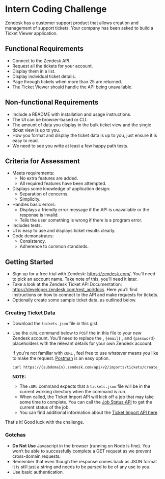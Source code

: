 # Intern Coding Challenge

Zendesk has a customer support product that allows creation and management of support tickets. Your company has been asked to build a Ticket Viewer application.

## Functional Requirements
* Connect to the Zendesk API.
* Request all the tickets for your account.
* Display them in a list.
* Display individual ticket details.
* Page through tickets when more than 25 are returned.
* The Ticket Viewer should handle the API being unavailable.

## Non-functional Requirements
* Include a README with installation and usage instructions.
* The UI can be browser-based or CLI.
* The amount of data you display in the bulk ticket view and the single ticket view is up to you.
* How you format and display the ticket data is up to you, just ensure it is easy to read.
* We need to see you write at least a few happy path tests.

## Criteria for Assessment

* Meets requirements:
  * No extra features are added. 
  * All required features have been attempted.
* Displays some knowledge of application design:
  * Separation of concerns.
  * Simplicity.
* Handles basic errors:
  * Displays a friendly error message if the API is unavailable or the response is invalid.
  * Tells the user something is wrong if there is a program error.
* Includes tests. 
* UI is easy to use and displays ticket results clearly.
* Code demonstrates:
  * Consistency.
  * Adherence to common standards.
 
## Getting Started
* Sign up for a free trial with Zendesk: https://zendesk.com/. You’ll need to pick an account name. Take note of this, you’ll need it later.
* Take a look at the Zendesk Ticket API Documentation: https://developer.zendesk.com/rest_api/docs. Here you’ll find instructions on how to connect to the API and make requests for tickets.
* Optionally create some sample ticket data, as outlined below.

### Creating Ticket Data
* Download the `tickets.json` file in this gist.
* Use the `cURL` command below to `POST` the in this file to your new Zendesk account. You'll need to replace the , `{email}` , and `{password}` placeholders with the relevant details for your own Zendesk account.

    If you're not familiar with `cURL` , feel free to use whatever means you like to make the request. [Postman](https://www.getpostman.com/) is an easy option.	

    ```sh
    curl https://{subdomain}.zendesk.com/api/v2/imports/tickets/create_many.json -v -u {email_address}:{password} -X POST -d @tickets.json -H "Content-Type:application/json"
    ```

    **NOTE:**
    * The `cURL` command expects that a `tickets.json` file will be in the current working directory when the command is run.
    * When called, the Ticket Import API will kick off a job that may take some time to complete. You can call the [Job Status API](https://developer.zendesk.com/rest_api/docs/core/job_statuses#show-job-status) to get the current status of the job.
    * You can find additional information about the [Ticket Import API here](https://developer.zendesk.com/rest_api/docs/core/ticket_import).

That's it! Good luck with the challenge.

### Gotchas
* **Do Not Use** Javascript in the browser (running on Node is fine). You won’t be able to successfully complete a GET request as we prevent cross-domain requests. 
* Remember that even though the response comes back as JSON format it is still just a string and needs to be parsed to be of any use to you.
* Use basic authentication.
